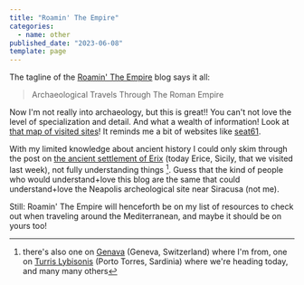```yaml
---
title: "Roamin' The Empire"
categories:
  - name: other
published_date: "2023-06-08"
template: page
---
```


The tagline of the [Roamin' The Empire](http://www.roamintheempire.com/) blog says it all:

> Archaeological Travels Through The Roman Empire

Now I'm not really into archaeology, but this is great!! You can't not love the level of specialization and detail. And what a wealth of information! Look at [that map of visited sites](http://www.roamintheempire.com/index.php/visits/)! It reminds me a bit of websites like [seat61](https://www.seat61.com/).

With my limited knowledge about ancient history I could only skim through the post on [the ancient settlement of Erix](http://www.roamintheempire.com/index.php/2018/01/24/eryx/) (today Erice, Sicily, that we visited last week), not fully understanding things [^1]. Guess that the kind of people who would understand+love this blog are the same that could understand+love the Neapolis archeological site near Siracusa (not me).

Still: Roamin' The Empire will henceforth be on my list of resources to check out when traveling around the Mediterranean, and maybe it should be on yours too!

[^1]: there's also one on [Genava](http://www.roamintheempire.com/index.php/2019/01/23/genava/) (Geneva, Switzerland) where I'm from, one on [Turris Lybisonis](http://www.roamintheempire.com/index.php/2020/07/29/turris-libysonis/) (Porto Torres, Sardinia) where we're heading today, and many many others
